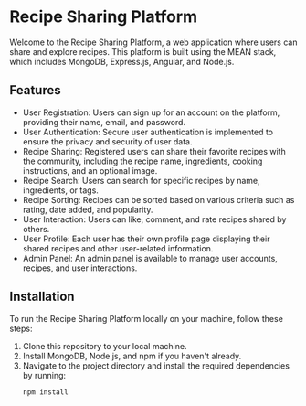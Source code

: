 # Recipe Sharing Platform

Welcome to the Recipe Sharing Platform, a web application where users can share and explore recipes. This platform is built using the MEAN stack, which includes MongoDB, Express.js, Angular, and Node.js.

## Features

- User Registration: Users can sign up for an account on the platform, providing their name, email, and password.
- User Authentication: Secure user authentication is implemented to ensure the privacy and security of user data.
- Recipe Sharing: Registered users can share their favorite recipes with the community, including the recipe name, ingredients, cooking instructions, and an optional image.
- Recipe Search: Users can search for specific recipes by name, ingredients, or tags.
- Recipe Sorting: Recipes can be sorted based on various criteria such as rating, date added, and popularity.
- User Interaction: Users can like, comment, and rate recipes shared by others.
- User Profile: Each user has their own profile page displaying their shared recipes and other user-related information.
- Admin Panel: An admin panel is available to manage user accounts, recipes, and user interactions.

## Installation

To run the Recipe Sharing Platform locally on your machine, follow these steps:

1. Clone this repository to your local machine.
2. Install MongoDB, Node.js, and npm if you haven't already.
3. Navigate to the project directory and install the required dependencies by running:
   ```bash
   npm install

